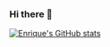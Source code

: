 ### Hi there 👋

<!--
**enrique-zarate/enrique-zarate** is a ✨ _special_ ✨ repository because its `README.md` (this file) appears on your GitHub profile.

Here are some ideas to get you started:

- 🔭 I’m currently working on ...
- 🌱 I’m currently learning ...
- 👯 I’m looking to collaborate on ...
- 🤔 I’m looking for help with ...
- 💬 Ask me about ...
- 📫 How to reach me: ...
- 😄 Pronouns: ...
- ⚡ Fun fact: ...
-->

[![Enrique's GitHub stats](https://github-readme-stats.vercel.app/api?username=enrique-zarate&theme=dark)](https://github.com/enrique-zarate/github-readme-stats)
